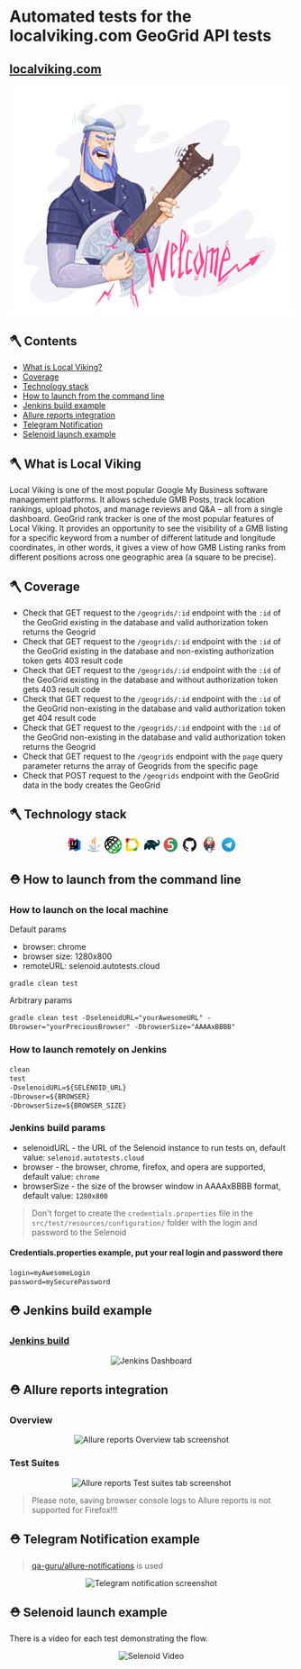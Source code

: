 # Automated tests for the localviking.com GeoGrid API tests

## <a href = "https://localviking.com" target ="_blank">localviking.com</a>

<p align="center">
<img title="Local Viking Welcome" src="images/screenshots/LocalVikingWelcome.png">
</p>

## :axe: Contents

- <a href="#axe-what is Local Viking">What is Local Viking?</a>
- <a href="#axe-coverage">Coverage</a>
- <a href="#rescue_worker_helmet-technology-stack">Technology stack</a>
- <a href="#rescue_worker_helmet-how-to-launch-from-the-command-line">How to launch from the command line</a>
- <a href="#rescue_worker_helmet-jenkins-build-example">Jenkins build example</a>
- <a href="#rescue_worker_helmet-allure-reports-integration">Allure reports integration</a>
- <a href="#rescue_worker_helmet-telegram-Notification">Telegram Notification</a>
- <a href="#rescue_worker_helmet-selenoid-launch-example">Selenoid launch example</a>

## :axe: What is Local Viking

<p>
Local Viking is one of the most popular Google My Business software management platforms. 
It allows schedule GMB Posts, track location rankings, upload photos, and manage reviews and Q&A 
– all from a single dashboard. GeoGrid rank tracker is one of the most popular features of Local Viking. 
It provides an opportunity to see the visibility of a GMB listing for a specific keyword from a number of different
latitude and longitude coordinates, in other words, it gives a view of how GMB Listing ranks from different positions
across one geographic area (a square to be precise).
</p>

## :axe: Coverage


- Check that GET request to the `/geogrids/:id` endpoint with the `:id` of the GeoGrid existing in the database and valid authorization token returns the Geogrid
- Check that GET request to the `/geogrids/:id` endpoint with the `:id` of the GeoGrid existing in the database and non-existing authorization token gets 403 result code
- Check that GET request to the `/geogrids/:id` endpoint with the `:id` of the GeoGrid existing in the database and without authorization token gets 403 result code
- Check that GET request to the `/geogrids/:id` endpoint with the `:id` of the GeoGrid non-existing in the database and valid authorization token get 404 result code
- Check that GET request to the `/geogrids/:id` endpoint with the `:id` of the GeoGrid non-existing in the database and valid authorization token returns the Geogrid
- Check that GET request to the `/geogrids` endpoint with the `page` query parameter returns the array of Geogrids from the specific page
- Check that POST request to the `/geogrids` endpoint with the GeoGrid data in the body creates the GeoGrid

## :axe: Technology stack

<p align="center">
<img width="6%" title="IntelliJ IDEA" src="images/logos/Intelij_IDEA.svg">
<img width="6%" title="Java" src="images/logos/Java.svg">
<img width="6%" title="Rest-Assured" src="images/logos/RestAssured.svg">
<img width="6%" title="Allure Report" src="images/logos/Allure_Report.svg">
<img width="6%" title="Gradle" src="images/logos/Gradle.svg">
<img width="6%" title="JUnit5" src="images/logos/JUnit5.svg">
<img width="6%" title="GitHub" src="images/logos/GitHub.svg">
<img width="6%" title="Jenkins" src="images/logos/Jenkins.svg">
<img width="6%" title="Telegram" src="images/logos/Telegram.svg">
</p>

## :rescue_worker_helmet: How to launch from the command line

### How to launch on the local machine

<p>
Default params
</p>

- browser: chrome
- browser size: 1280x800
- remoteURL: selenoid.autotests.cloud

```
gradle clean test
```

Arbitrary params
```
gradle clean test -DselenoidURL="yourAwesomeURL" -Dbrowser="yourPreciousBrowser" -DbrowserSize="AAAAxBBBB"
```

### How to launch remotely on Jenkins

```
clean
test
-DselenoidURL=${SELENOID_URL}
-Dbrowser=${BROWSER}
-DbrowserSize=${BROWSER_SIZE}
```

### Jenkins build params

- selenoidURL - the URL of the Selenoid instance to run tests on, default value: `selenoid.autotests.cloud`
- browser - the browser, chrome, firefox, and opera are supported, default value: `chrome`
- browserSize - the size of the browser window in AAAAxBBBB format, default value: `1280x800`

> Don't forget to create the `credentials.properties` file in the `src/test/resources/configuration/` folder with the
login and password to the Selenoid

#### Credentials.properties example, put your real login and password there

```
login=myAwesomeLogin
password=mySecurePassword
```

## :rescue_worker_helmet: Jenkins build example

### <a target="_blank" href="https://jenkins.autotests.cloud/job/C12-Mike-B-lesson-13-redrift.com/">Jenkins build</a>

<p align="center">
<img title="Jenkins Dashboard" src="images/screenshots/jenkins-redrift-build-main-page.png">
</p>

## :rescue_worker_helmet: Allure reports integration

### Overview

<p align="center">
<img title="Allure reports Overview tab screenshot" src="images/screenshots/allure-reports-redrift-main-page.png">
</p>

### Test Suites

<p align="center">
<img title="Allure reports Test suites tab screenshot" src="images/screenshots/allure-redrift-reports-tests.png">
</p>

> Please note, saving browser console logs to Allure reports is not supported for Firefox!!!

## :rescue_worker_helmet: Telegram Notification example

> <a href="https://github.com/qa-guru/allure-notifications">qa-guru/allure-notifications</a> is used

<p align="center">
<img title="Telegram notification screenshot" src="images/screenshots/telegram-redrift-tests-notification.png">
</p>

## :rescue_worker_helmet: Selenoid launch example

There is a video for each test demonstrating the flow.

<p align="center">
<img title="Selenoid Video" src="images/gifs/closing-the-lion.gif">
</p>

